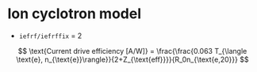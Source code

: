 # Ion cyclotron model

- `iefrf/iefrffix` = 2

$$
\text{Current drive efficiency [A/W]} = \frac{\frac{0.063 T_{\langle \text{e}, n_{\text{e}}\rangle}}{2+Z_{\text{eff}}}}{R_0n_{\text{e,20}}}
$$
